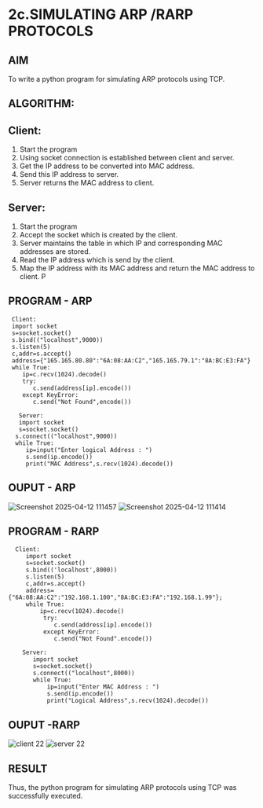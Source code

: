 # 2c.SIMULATING ARP /RARP PROTOCOLS
## AIM
To write a python program for simulating ARP protocols using TCP.
## ALGORITHM:
## Client:
1. Start the program
2. Using socket connection is established between client and server.
3. Get the IP address to be converted into MAC address.
4. Send this IP address to server.
5. Server returns the MAC address to client.
## Server:
1. Start the program
2. Accept the socket which is created by the client.
3. Server maintains the table in which IP and corresponding MAC addresses are
stored.
4. Read the IP address which is send by the client.
5. Map the IP address with its MAC address and return the MAC address to client.
P
## PROGRAM - ARP
     Client:
     import socket
     s=socket.socket()
     s.bind(("localhost",9000))
     s.listen(5)
     c,addr=s.accept()
     address={"165.165.80.80":"6A:08:AA:C2","165.165.79.1":"8A:BC:E3:FA"}
     while True:
        ip=c.recv(1024).decode()
        try:
           c.send(address[ip].encode())
        except KeyError:
           c.send("Not Found",encode())

       Server:
       import socket
       s=socket.socket()
      s.connect(("localhost",9000))
      while True:
         ip=input("Enter logical Address : ")
         s.send(ip.encode())
         print("MAC Address",s.recv(1024).decode())


           
## OUPUT - ARP
![Screenshot 2025-04-12 111457](https://github.com/user-attachments/assets/5a7f2c62-135b-48db-bfdf-9db32bd5c2e9)
![Screenshot 2025-04-12 111414](https://github.com/user-attachments/assets/11d96b62-92c7-4542-84ba-d1c28d24d24b)

## PROGRAM - RARP
      Client:
         import socket
         s=socket.socket()
         s.bind(('localhost',8000))
         s.listen(5)
         c,addr=s.accept()
         address={"6A:08:AA:C2":"192.168.1.100","8A:BC:E3:FA":"192.168.1.99"};
         while True:
             ip=c.recv(1024).decode()
              try:
                 c.send(address[ip].encode())
              except KeyError:
                 c.send("Not Found".encode()) 

        Server:
           import socket
           s=socket.socket()
           s.connect(("localhost",8000))
           while True:
               ip=input("Enter MAC Address : ")
               s.send(ip.encode())
               print("Logical Address",s.recv(1024).decode())


           
        
## OUPUT -RARP
![client 22](https://github.com/user-attachments/assets/5bb8db37-7fcc-4325-9ae6-dc75b63a4eb3)
![server 22](https://github.com/user-attachments/assets/3119d764-2ed3-49c1-ab4e-8e7324e35bfa)

## RESULT
Thus, the python program for simulating ARP protocols using TCP was successfully 
executed.
